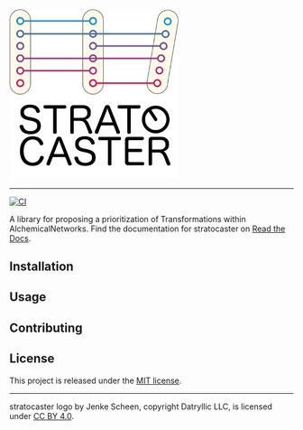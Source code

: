 <img src="docs/assets/logo/stratocaster_logo_full.png" alt="stratocaster" width="300"/>

---

[![CI](https://github.com/OpenFreeEnergy/stratocaster/actions/workflows/tests.yaml/badge.svg)](https://github.com/OpenFreeEnergy/stratocaster/actions/workflows/tests.yaml)

A library for proposing a prioritization of Transformations within AlchemicalNetworks.
Find the documentation for stratocaster on [Read the Docs](https://stratocaster.readthedocs.io/en/latest/).

## Installation

## Usage

## Contributing

## License

This project is released under the [MIT license](./LICENSE).

---

stratocaster logo by Jenke Scheen, copyright Datryllic LLC, is licensed under [CC BY 4.0](https://creativecommons.org/licenses/by/4.0).
